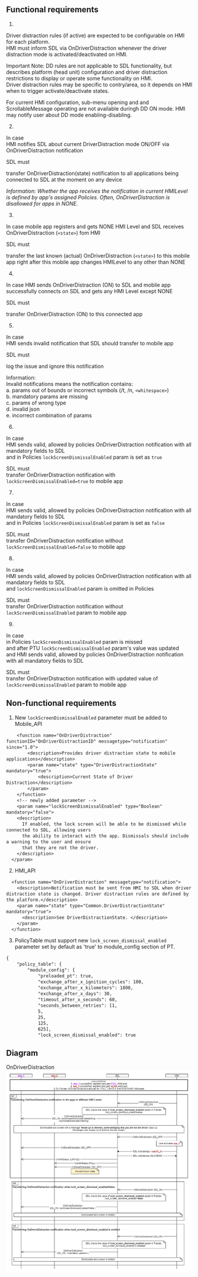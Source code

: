 ## Functional requirements

1. 
Driver distraction rules (if active) are expected to be configurable on HMI for each platform.  
HMI must inform SDL via OnDriverDistraction whenever the driver distraction mode is activated/deactivated on HMI.  

Important Note: DD rules are not applicable to SDL functionality, but describes platform (head unit) configuration and driver distraction restrictions to display or operate some functionality on HMI.  
Driver distraction rules may be specific to contry/area, so it depends on HMI when to trigger activate/deactivate states.

For current HMI configuration, sub-menu opening and and ScrollableMessage operating are not available duringh DD ON mode. HMI may notify user about DD mode enabling-disabling.

2. 
In case  
HMI notifies SDL about current DriverDistraction mode ON/OFF via OnDriverDistraction notification  

SDL must  

transfer OnDriverDistraction(state) notification to all applications being connected to SDL at the moment on any device

_Information:_
_Whether the app receives the notification in current HMILevel is defined by app's assigned Policies. Often, OnDriverDistraction is disallowed for apps in NONE._

3.  
In case
mobile app registers and gets NONE HMI Level
and SDL receives OnDriverDistraction (`<state>`) fom HMI

SDL must  

transfer the last known (actual) OnDriverDistraction (`<state>`) to this mobile app right after this mobile app changes HMILevel to any other than NONE

4. 
In case 
HMI sends OnDriverDistraction (ON) to SDL 
and mobile app successfully connects on SDL and gets any HMI Level except NONE

SDL must  

transfer OnDriverDistraction (ON) to this connected app 

5.  
In case  
HMI sends invalid notification that SDL should transfer to mobile app  

SDL must 

log the issue and ignore this notification

Information:  
Invalid notifications means the notification contains:  
a. params out of bounds or incorrect symbols (/t, /n, `<whitespace>`)  
b. mandatory params are missing  
c. params of wrong type  
d. invalid json  
e. incorrect combination of params

6. 
In case  
HMI sends valid, allowed by policies OnDriverDistraction notification with all mandatory fields to SDL  
and in Policies `lockScreenDismissalEnabled` param is set as `true`

SDL must  
transfer OnDriverDistraction notification with `lockScreenDismissalEnabled=true` to mobile app

7.  
In case  
HMI sends valid, allowed by policies OnDriverDistraction notification with all mandatory fields to SDL  
and in Policies `lockScreenDismissalEnabled` param is set as `false`

SDL must  
transfer OnDriverDistraction notification without `lockScreenDismissalEnabled=false` to mobile app

8.  
In case  
HMI sends valid, allowed by policies OnDriverDistraction notification with all mandatory fields to SDL  
and `lockScreenDismissalEnabled` param is omitted in Policies  

SDL must  
transfer OnDriverDistraction notification without `lockScreenDismissalEnabled` param to mobile app

9.  
In case  
in Policies `lockScreenDismissalEnabled` param is missed   
and after PTU `lockScreenDismissalEnabled` param's value was updated  
and HMI sends valid, allowed by policies OnDriverDistraction notification with all mandatory fields to SDL

SDL must  
transfer OnDriverDistraction notification with updated value of `lockScreenDismissalEnabled` param to mobile app

## Non-functional requirements
1. New `lockScreenDismissalEnabled` parameter must be added to Mobile_API

```
    <function name="OnDriverDistraction" functionID="OnDriverDistractionID" messagetype="notification" since="1.0">
        <description>Provides driver distraction state to mobile applications</description>
        <param name="state" type="DriverDistractionState" mandatory="true">
            <description>Current State of Driver Distraction</description>
        </param>
    </function>
    <!-- newly added parameter -->
    <param name="lockScreenDismissalEnabled" type="Boolean" mandatory="false">
    <description>
      If enabled, the lock screen will be able to be dismissed while connected to SDL, allowing users 
      the ability to interact with the app. Dismissals should include a warning to the user and ensure 
      that they are not the driver.
    </description>
  </param>
 ```  
 
2. HMI_API
```
  <function name="OnDriverDistraction" messagetype="notification">
    <description>Notification must be sent from HMI to SDL when driver distraction state is changed. Driver distraction rules are defined by the platform.</description>
    <param name="state" type="Common.DriverDistractionState" mandatory="true">
      <description>See DriverDistractionState. </description>
    </param>
  </function>
``` 
3. PolicyTable must support new `lock_screen_dismissal_enabled` parameter set by default as 'true' to module_config section of PT.
```
{
    "policy_table": {
        "module_config": {
            "preloaded_pt": true,
            "exchange_after_x_ignition_cycles": 100,
            "exchange_after_x_kilometers": 1800,
            "exchange_after_x_days": 30,
            "timeout_after_x_seconds": 60,
            "seconds_between_retries": [1,
            5,
            25,
            125,
            625],
            "lock_screen_dismissal_enabled": true
  ```

## Diagram
OnDriverDistraction
![OnDriverDistraction](./accessories/OnDriverDistraction_lockScreenDismissalEnabled.png)
